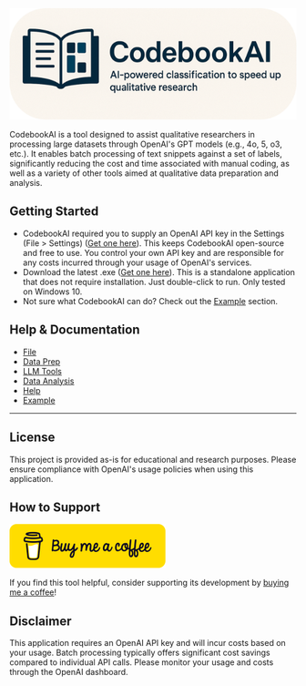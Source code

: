 
![CodebookAI Logo](./assets/BannerRoundedEdgesSmall.png)

CodebookAI is a tool designed to assist qualitative researchers in processing large datasets through OpenAI's GPT models (e.g., 4o, 5, o3, etc.). It enables batch processing of text snippets against a set of labels, significantly reducing the cost and time associated with manual coding, as well as a variety of other tools aimed at qualitative data preparation and analysis. 

## Getting Started

- CodebookAI required you to supply an OpenAI API key in the Settings (File > Settings) ([Get one here](https://platform.openai.com/api-keys)). This keeps CodebookAI open-source and free to use. You control your own API key and are responsible for any costs incurred through your usage of OpenAI's services.
- Download the latest .exe ([Get one here](https://github.com/tmaier-kettering/CodebookAI/releases)). This is a standalone application that does not require installation. Just double-click to run. Only tested on Windows 10.
- Not sure what CodebookAI can do? Check out the [Example](wiki/Example/Example.md) section.

## Help & Documentation

- [File](./wiki/File/File.md)
- [Data Prep](./wiki/DataPrep/DataPrep.md)
- [LLM Tools](./wiki/LLMTools/LLMTools.md)
- [Data Analysis](./wiki/DataAnalysis/DataAnalysis.md)
- [Help](./wiki/Help/Help.md)
- [Example](wiki/Example/Example.md)

---

## License

This project is provided as-is for educational and research purposes. Please ensure compliance with OpenAI's usage policies when using this application.

## How to Support

[![BuyMeACoffee](./assets/buymeacoffee.png)](https://buymeacoffee.com/professthor)

If you find this tool helpful, consider supporting its development by [buying me a coffee](https://buymeacoffee.com/professthor)! 

## Disclaimer 
This application requires an OpenAI API key and will incur costs based on your usage. Batch processing typically offers significant cost savings compared to individual API calls. Please monitor your usage and costs through the OpenAI dashboard.
